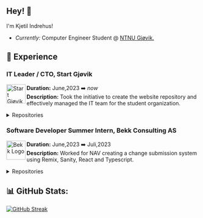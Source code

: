 <h2>Hey! 👋</h2>

I'm Kjetil Indrehus! 
- <i>Currently:</i> Computer Engineer Student @ [NTNU Gjøvik.](https://www.ntnu.no/studier/bidata/cybersikkerhet)

## 🚀 Experience


<!-- Start Gjøvik -->
### IT Leader / CTO, Start Gjøvik
<img align="left" width="50" height="50" src="https://media.licdn.com/dms/image/C4D0BAQEW8VtT6ivypA/company-logo_200_200/0/1651443924323?e=1702512000&v=beta&t=u_rcUlYyJ0CvqL1gcM1a1V1kLmz5kJJvkGxXIzSgNiU" alt="Start Gjøvik Logo">

**Duration:** June,2023 ➡️ _now_ <br>
**Description:** Took the initiative to create the website repository and effectively managed the IT team for the student organization. 

<details>
<summary>Repositories</summary>

| Tittle      | GitHub Repository                                    |
|-----------------|------------------------------------------------------|
| Website        | [![GitHub Repository](https://img.shields.io/badge/GitHub-Repository-brightgreen?logo=github)](https://github.com/IT-Start-Gjovik/startgjovik_website)  |


</details>

<!-- Bekk Consulting AS -->
### Software Developer Summer Intern, Bekk Consulting AS
<img align="left" width="50" height="50" src="https://media.licdn.com/dms/image/D4D0BAQFnoSc3jMKrOA/company-logo_200_200/0/1693900329251?e=1702512000&v=beta&t=IeJ89VXw1dunInMUXzh84feRUcTO_Dw92hk1Sh5VZ-s" alt="Bekk Logo">

**Duration:** June,2023 ➡️ Juli,2023 <br>
**Description:** Worked for NAV creating a change submission system using Remix, Sanity, React and Typescript. 

<details>
<summary>Repositories</summary>

| Technology      | GitHub Repository                                    |
|-----------------|------------------------------------------------------|
| Frontend        | [![GitHub Repository](https://img.shields.io/badge/GitHub-Repository-brightgreen?logo=github)](https://github.com/bekk/nav-familie-endringsmelding)  |
| Backend         |[![GitHub Repository](https://img.shields.io/badge/GitHub-Repository-brightgreen?logo=github)](https://github.com/bekk/nav-familie-endringsmelding-api)  |
| Sanity Repository | [![GitHub Repository](https://img.shields.io/badge/GitHub-Repository-brightgreen?logo=github)](https://github.com/bekk/nav-familie-endringsmelding-sanity) |


</details>







## 📊 GitHub Stats:
[![GitHub Streak](https://github-readme-streak-stats-weld.vercel.app?user=KjetilIN&theme=black-ice)](https://git.io/streak-stats)


<!-- Used: https://www.profileme.dev/ --> 
